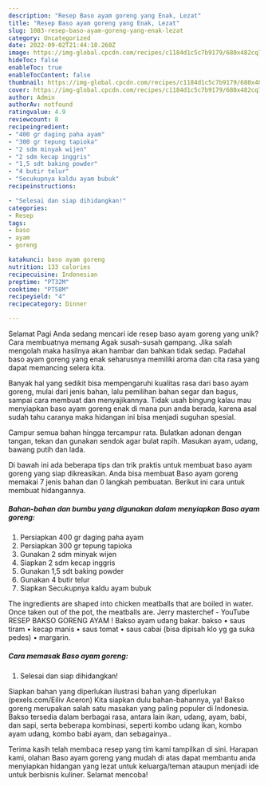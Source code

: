 ```yaml
---
description: "Resep Baso ayam goreng yang Enak, Lezat"
title: "Resep Baso ayam goreng yang Enak, Lezat"
slug: 1083-resep-baso-ayam-goreng-yang-enak-lezat
category: Uncategorized
date: 2022-09-02T21:44:18.260Z
image: https://img-global.cpcdn.com/recipes/c1184d1c5c7b9179/680x482cq70/baso-ayam-goreng-foto-resep-utama.jpg
hideToc: false
enableToc: true
enableTocContent: false
thumbnail: https://img-global.cpcdn.com/recipes/c1184d1c5c7b9179/680x482cq70/baso-ayam-goreng-foto-resep-utama.jpg
cover: https://img-global.cpcdn.com/recipes/c1184d1c5c7b9179/680x482cq70/baso-ayam-goreng-foto-resep-utama.jpg
author: Admin
authorAv: notfound
ratingvalue: 4.9
reviewcount: 8
recipeingredient:
- "400 gr daging paha ayam"
- "300 gr tepung tapioka"
- "2 sdm minyak wijen"
- "2 sdm kecap inggris"
- "1,5 sdt baking powder"
- "4 butir telur"
- "Secukupnya kaldu ayam bubuk"
recipeinstructions:

- "Selesai dan siap dihidangkan!"
categories:
- Resep
tags:
- baso
- ayam
- goreng

katakunci: baso ayam goreng 
nutrition: 133 calories
recipecuisine: Indonesian
preptime: "PT32M"
cooktime: "PT58M"
recipeyield: "4"
recipecategory: Dinner

---
```



Selamat Pagi Anda sedang mencari ide resep baso ayam goreng yang unik? Cara membuatnya memang Agak susah-susah gampang. Jika salah mengolah maka hasilnya akan hambar dan bahkan tidak sedap. Padahal baso ayam goreng yang enak seharusnya memiliki aroma dan cita rasa yang dapat memancing selera kita.


Banyak hal yang sedikit bisa mempengaruhi kualitas rasa dari baso ayam goreng, mulai dari jenis bahan, lalu pemilihan bahan segar dan bagus, sampai cara membuat dan menyajikannya. Tidak usah bingung kalau mau menyiapkan baso ayam goreng enak di mana pun anda berada, karena asal sudah tahu caranya maka hidangan ini bisa menjadi suguhan spesial.

Campur semua bahan hingga tercampur rata. Bulatkan adonan dengan tangan, tekan dan gunakan sendok agar bulat rapih. Masukan ayam, udang, bawang putih dan lada.


Di bawah ini ada beberapa tips dan trik praktis untuk membuat baso ayam goreng yang siap dikreasikan. Anda bisa membuat Baso ayam goreng memakai 7 jenis bahan dan 0 langkah pembuatan. Berikut ini cara untuk membuat hidangannya.

<!--inarticleads1-->

##### Bahan-bahan dan bumbu yang digunakan dalam menyiapkan Baso ayam goreng:

1. Persiapkan 400 gr daging paha ayam
1. Persiapkan 300 gr tepung tapioka
1. Gunakan 2 sdm minyak wijen
1. Siapkan 2 sdm kecap inggris
1. Gunakan 1,5 sdt baking powder
1. Gunakan 4 butir telur
1. Siapkan Secukupnya kaldu ayam bubuk


The ingredients are shaped into chicken meatballs that are boiled in water. Once taken out of the pot, the meatballs are. Jerry masterchef - YouTube RESEP BAKSO GORENG AYAM ! Bakso ayam udang bakar. bakso • saus tiram • kecap manis • saus tomat • saus cabai (bisa dipisah klo yg ga suka pedes) • margarin. 

<!--inarticleads2-->

##### Cara memasak Baso ayam goreng:


1. Selesai dan siap dihidangkan!

Siapkan bahan yang diperlukan ilustrasi bahan yang diperlukan (pexels.com/Eiliv Aceron) Kita siapkan dulu bahan-bahannya, ya! Bakso goreng merupakan salah satu masakan yang paling populer di Indonesia. Bakso tersedia dalam berbagai rasa, antara lain ikan, udang, ayam, babi, dan sapi, serta beberapa kombinasi, seperti kombo udang ikan, kombo ayam udang, kombo babi ayam, dan sebagainya.. 

Terima kasih telah membaca resep yang tim kami tampilkan di sini. Harapan kami, olahan Baso ayam goreng yang mudah di atas dapat membantu anda menyiapkan hidangan yang lezat untuk keluarga/teman ataupun menjadi ide untuk berbisnis kuliner. Selamat mencoba!
